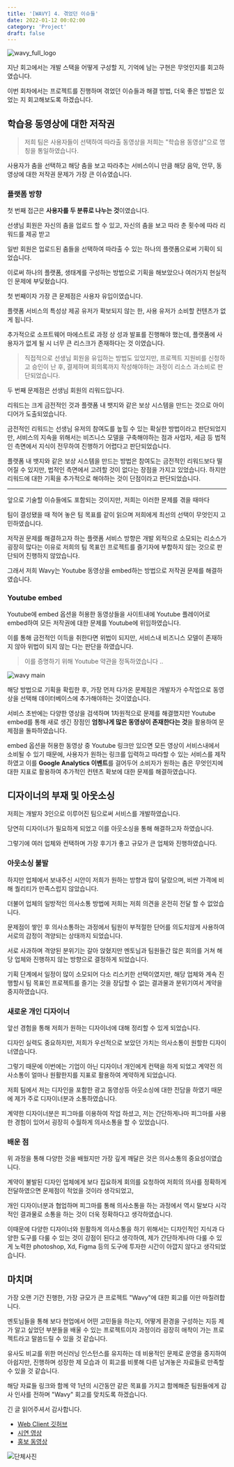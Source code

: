 ```yaml
---
title: '[WAVY] 4. 겪었던 이슈들'
date: 2022-01-12 00:02:00
category: 'Project'
draft: false
---
```


![wavy_full_logo](https://user-images.githubusercontent.com/26461307/148641874-cdb4f826-a5da-43d6-a5fd-3e879dcaa2f4.png)

지난 회고에서는 개발 스택을 어떻게 구성할 지, 기억에 남는 구현은 무엇인지를 회고하였습니다.

이번 회차에서는 프로젝트를 진행하며 겪었던 이슈들과 해결 방법, 더욱 좋은 방법은 있었는 지 회고해보도록 하겠습니다.

## 학습용 동영상에 대한 저작권

> 저희 팀은 사용자들이 선택하여 따라출 동영상을 저희는 "학습용 동영상"으로 명칭을 통일하였습니다.

사용자가 춤을 선택하고 해당 춤을 보고 따라추는 서비스이니 만큼 해당 음악, 안무, 동영상에 대한 저작권 문제가 가장 큰 이슈였습니다.

### 플랫폼 방향

첫 번째 접근은 **사용자를 두 분류로 나누는 것**이였습니다.

선생님 회원은 자신의 춤을 업로드 할 수 있고, 자신의 춤을 보고 따라 춘 횟수에 따라 리워드를 제공 받고

일반 회원은 업로드된 춤들을 선택하여 따라출 수 있는 하나의 플랫폼으로써 기획이 되었습니다.

이로써 하나의 플랫폼, 생태계를 구성하는 방법으로 기획을 해보았으나 여러가지 현실적인 문제에 부딪혔습니다.

첫 번째이자 가장 큰 문제점은 사용자 유입이였습니다.

플랫폼 서비스의 특성상 제공 유저가 확보되지 않는 한, 사용 유저가 소비할 컨텐츠가 없게 됩니다.

추가적으로 소프트웨어 마에스트로 과정 상 성과 발표를 진행해야 했는데, 플랫폼에 사용자가 없게 될 시 너무 큰 리스크가 존재하다는 것 이였습니다.

> 직접적으로 선생님 회원을 유입하는 방법도 있었지만, 프로젝트 지원비를 신청하고 승인이 난 후, 결제하며 회의록까지 작성해야하는 과정이 리소스 과소비로 판단되었습니다.

두 번째 문제점은 선생님 회원의 리워드입니다.

리워드는 크게 금전적인 것과 플랫폼 내 뱃지와 같은 보상 시스템을 만드는 것으로 아이디어가 도출되었습니다.

금전적인 리워드는 선생님 유저의 참여도를 높힐 수 있는 확실한 방법이라고 판단되었지만, 서비스의 지속을 위해서는 비즈니스 모델을 구축해야하는 점과 사업자, 세금 등 법적인 측면에서 지식이 전무하여 진행하기 어렵다고 판단되었습니다.

플랫폼 내 뱃지와 같은 보상 시스템을 만드는 방법은 참여도는 금전적인 리워드보다 떨어질 수 있지만, 법적인 측면에서 고려할 것이 없다는 장점을 가지고 있었습니다. 하지만 리워드에 대한 기획을 추가적으로 해야하는 것이 단점이라고 판단되었습니다.

---

앞으로 기술할 이슈들에도 포함되는 것이지만, 저희는 이러한 문제를 겪을 때마다

팀이 결성됐을 때 적어 놓은 팀 목표를 같이 읽으며 저희에게 최선의 선택이 무엇인지 고민하였습니다.

저작권 문제를 해결하고자 하는 플랫폼 서비스 방향은 개발 외적으로 소모되는 리소스가 굉장히 많다는 이유로 저희의 팀 목표인 프로젝트를 즐기자에 부합하지 않는 것으로 판단되어 진행하지 않았습니다.

그래서 저희 Wavy는 Youtube 동영상을 embed하는 방법으로 저작권 문제를 해결하였습니다.

### Youtube embed

Youtube에 embed 옵션을 허용한 동영상들을 사이트내에 Youtube 플레이어로 embed하여 모든 저작권에 대한 문제를 Youtube에 위임하였습니다.

이를 통해 금전적인 이득을 취한다면 위법이 되지만, 서비스내 비즈니스 모델이 존재하지 않아 위법이 되지 않는 다는 판단을 하였습니다.

> 이를 증명하기 위해 Youtube 약관을 정독하였습니다 ..

![wavy main](https://user-images.githubusercontent.com/26461307/140163003-00b4cc90-82e9-45e7-849e-24929dfab220.gif)

해당 방법으로 기획을 확립한 후, 가장 먼저 다가온 문제점은 개발자가 수작업으로 동영상을 선택해 데이터베이스에 추가해야하는 것이였습니다.

서비스 초반에는 다양한 영상을 검색하며 1차원적으로 문제를 해결했지만 Youtube embed를 통해 새로 생긴 장점인 **엄청나게 많은 동영상이 존재한다는 것**을 활용하여 문제점을 돌파하였습니다.

embed 옵션을 허용한 동영상 중 Youtube 링크만 있으면 모든 영상이 서비스내에서 소비될 수 있기 때문에, 사용자가 원하는 링크를 입력하고 따라할 수 있는 서비스를 제작하였고 이를 **Google Analytics 이벤트**를 걸어두어 소비자가 원하는 춤은 무엇인지에 대한 지표로 활용하여 추가적인 컨텐츠 확보에 대한 문제를 해결하였습니다.

## 디자이너의 부재 및 아웃소싱

저희는 개발자 3인으로 이루어진 팀으로써 서비스를 개발하였습니다.

당연히 디자이너가 필요하게 되었고 이를 아웃소싱을 통해 해결하고자 하였습니다.

그렇기에 여러 업체와 컨택하며 가장 후기가 좋고 규모가 큰 업체와 진행하였습니다.

### 아웃소싱 불발

하지만 업체에서 보내주신 시안이 저희가 원하는 방향과 많이 달랐으며, 비싼 가격에 비해 퀄리티가 만족스럽지 않았습니다.

더불어 업체의 일방적인 의사소통 방법에 저희는 저희 의견을 온전히 전달 할 수 없었습니다.

문제점이 쌓인 후 의사소통하는 과정에서 팀원이 부적절한 단어를 의도치않게 사용하여 서로의 감정이 격양되는 상태까지 되었습니다.

서로 사과하며 격양된 분위기는 갈아 앉혔지만 멘토님과 팀원들간 많은 회의를 거쳐 해당 업체와 진행하지 않는 방향으로 결정하게 되었습니다.

기획 단계에서 일정이 많이 소모되어 다소 리스키한 선택이였지만, 해당 업체와 계속 진행할시 팀 목표인 프로젝트를 즐기는 것을 장담할 수 없는 결과물과 분위기여서 계약을 중지하였습니다.

### 새로운 개인 디자이너

앞선 경험을 통해 저희가 원하는 디자이너에 대해 정리할 수 있게 되었습니다.

디자인 실력도 중요하지만, 저희가 우선적으로 보았던 가치는 의사소통이 원할한 디자이너였습니다.

그렇기 때문에 이번에는 기업이 아닌 디자이너 개인에게 컨택을 하게 되었고 계약전 의사소통이 얼마나 원활한지를 지표로 활용하여 계약하게 되었습니다.

저희 팀에서 저는 디자인을 포함한 광고 동영상등 아웃소싱에 대한 전담을 하였기 때문에 제가 주로 디자이너분과 소통하였습니다.

계약한 디자이너분은 피그마를 이용하여 작업 하셨고, 저는 간단하게나마 피그마를 사용한 경험이 있어서 굉장히 수월하게 의사소통을 할 수 있었습니다.

### 배운 점

위 과정을 통해 다양한 것을 배웠지만 가장 깊게 깨달은 것은 의사소통의 중요성이였습니다.

계약이 불발된 디자인 업체에게 보다 집요하게 회의를 요청하여 저희의 의사를 정확하게 전달하였으면 문제점이 적었을 것이라 생각되었고,

개인 디자이너분과 협업하며 피그마를 통해 의사소통을 하는 과정에서 역시 말보다 시각적인 결과물로 소통을 하는 것이 더욱 정확하다고 생각하였습니다.

이때문에 다양한 디자이너와 원활하게 의사소통을 하기 위해서는 디자인적인 지식과 다양한 도구를 다룰 수 있는 것이 강점이 된다고 생각하여, 제가 간단하게나마 다룰 수 있게 노력한 photoshop, Xd, Figma 등의 도구에 투자한 시간이 아깝지 않다고 생각되었습니다.

## 마치며

가장 오랜 기간 진행한, 가장 규모가 큰 프로젝트 "Wavy"에 대한 회고를 이만 마칠려합니다.

멘토님들을 통해 보다 현업에서 어떤 고민들을 하는지, 어떻게 환경을 구성하는 지등 제가 알고 싶었던 부분들을 배울 수 있는 프로젝트이자 과정이라 굉장히 애착이 가는 프로젝트라고 말씀드릴 수 있을 것 같습니다.

유사도 비교를 위한 머신러닝 인스턴스를 유지하는 데 비용적인 문제로 운영을 중지하여 아쉽지만, 진행하며 성장한 제 모습과 이 회고를 비롯해 다른 남겨놓은 자료들로 만족할 수 있을 것 같습니다.

해당 자료들 링크와 함께 약 1년의 시간동안 같은 목표를 가지고 함께해준 팀원들에게 감사 인사를 전하며 "Wavy" 회고를 맞치도록 하겠습니다.

긴 글 읽어주셔서 감사합니다.

- [Web Client 깃허브](https://github.com/EO2-WAVY/WavyFrontend)
- [시연 영상](https://drive.google.com/file/d/1AAZCyyrcsokhkVQlJFc6zzLnKSMQpR3D/view?usp=sharing)
- [홍보 동영상](https://drive.google.com/file/d/1AAZCyyrcsokhkVQlJFc6zzLnKSMQpR3D/view?usp=sharing)

![단체사진](https://user-images.githubusercontent.com/26461307/149136852-a926397d-9261-48d7-a40d-5b6f57aea67e.jpeg)
